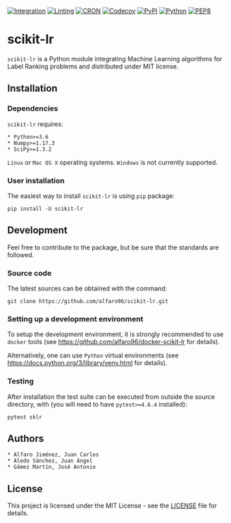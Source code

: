 [![Integration](https://github.com/alfaro96/scikit-lr/workflows/Continuous%20integration%20tests/badge.svg)](https://github.com/alfaro96/scikit-lr/actions?query=workflow%3A%22Continuous+integration+tests%22)
[![Linting](https://github.com/alfaro96/scikit-lr/workflows/Linting%20tests/badge.svg)](https://github.com/alfaro96/scikit-lr/actions?query=workflow%3A%22Linting+tests%22)
[![CRON](https://github.com/alfaro96/scikit-lr/workflows/Daily%20wheels%20tests/badge.svg)](https://github.com/alfaro96/scikit-lr/actions?query=workflow%3A%22Daily+wheels+tests%22)
[![Codecov](https://codecov.io/gh/alfaro96/scikit-lr/branch/master/graph/badge.svg)](https://codecov.io/gh/alfaro96/scikit-lr)
[![PyPI](https://badge.fury.io/py/scikit-lr.svg)](https://pypi.org/project/scikit-lr/)
[![Python](https://img.shields.io/pypi/pyversions/scikit-lr.svg)](https://pypi.org/project/scikit-lr/)
[![PEP8](https://img.shields.io/badge/code%20style-pep8-orange.svg)](https://www.python.org/dev/peps/pep-0008/)

# scikit-lr

`scikit-lr` is a Python module integrating Machine Learning algorithms for Label Ranking problems and distributed under MIT license.

## Installation

### Dependencies

`scikit-lr` requires:

    * Python>=3.6
    * Numpy>=1.17.3
    * SciPy>=1.3.2

`Linux` or `Mac OS X` operating systems. `Windows` is not currently supported.

### User installation

The easiest way to install `scikit-lr` is using `pip` package:

```
pip install -U scikit-lr
```

## Development

Feel free to contribute to the package, but be sure that the standards are followed.

### Source code

The latest sources can be obtained with the command:

```
git clone https://github.com/alfaro96/scikit-lr.git
```

### Setting up a development environment

To setup the development environment, it is strongly recommended to use `docker` tools (see https://github.com/alfaro96/docker-scikit-lr for details).

Alternatively, one can use `Python` virtual environments (see https://docs.python.org/3/library/venv.html for details).

### Testing

After installation the test suite can be executed from outside the source directory, with (you will need to have `pytest>=4.6.4` installed):

```
pytest sklr
```

## Authors

    * Alfaro Jiménez, Juan Carlos
    * Aledo Sánchez, Juan Ángel
    * Gámez Martín, José Antonio

## License

This project is licensed under the MIT License - see the [LICENSE](https://github.com/alfaro96/scikit-lr/blob/master/LICENSE) file for details.
